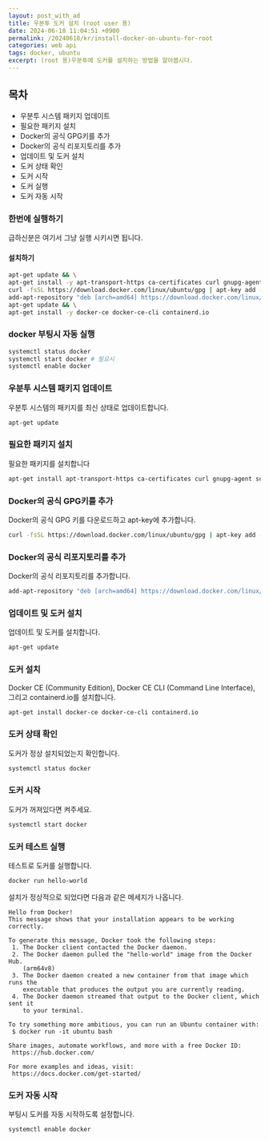 ```yaml
---
layout: post_with_ad
title: 우분투 도커 설치 (root user 용)
date: 2024-06-18 11:04:51 +0900
permalink: /20240618/kr/install-docker-on-ubuntu-for-root
categories: web api
tags: docker, ubuntu
excerpt: (root 용)우분투에 도커를 설치하는 방법을 알아봅시다.
---
```


## **목차**

* 우분투 시스템 패키지 업데이트
* 필요한 패키지 설치
* Docker의 공식 GPG키를 추가
* Docker의 공식 리포지토리를 추가
* 업데이트 및 도커 설치
* 도커 상태 확인
* 도커 시작
* 도커 실행
* 도커 자동 시작

### 한번에 실행하기

급하신분은 여기서 그냥 실행 시키시면 됩니다.

#### 설치하기

```sh
apt-get update && \
apt-get install -y apt-transport-https ca-certificates curl gnupg-agent software-properties-common && \
curl -fsSL https://download.docker.com/linux/ubuntu/gpg | apt-key add - && \
add-apt-repository "deb [arch=amd64] https://download.docker.com/linux/ubuntu $(lsb_release -cs) stable" && \
apt-get update && \
apt-get install -y docker-ce docker-ce-cli containerd.io
```

### docker 부팅시 자동 실행
```sh
systemctl status docker
systemctl start docker # 필요시
systemctl enable docker
```

### 우분투 시스템 패키지 업데이트

우분투 시스템의 패키지를 최신 상태로 업데이트합니다.

```sh
apt-get update
```

### 필요한 패키지 설치

필요한 패키지를 설치합니다

```sh
apt-get install apt-transport-https ca-certificates curl gnupg-agent software-properties-common
```

### Docker의 공식 GPG키를 추가

Docker의 공식 GPG 키를 다운로드하고 apt-key에 추가합니다.

```sh
curl -fsSL https://download.docker.com/linux/ubuntu/gpg | apt-key add -
```

### Docker의 공식 리포지토리를 추가

Docker의 공식 리포지토리를 추가합니다.

```sh
add-apt-repository "deb [arch=amd64] https://download.docker.com/linux/ubuntu $(lsb_release -cs) stable"
```

### 업데이트 및 도커 설치

업데이트 및 도커를 설치합니다.

```sh
apt-get update
```

### 도커 설치


Docker CE (Community Edition), Docker CE CLI (Command Line Interface), 그리고 containerd.io를 설치합니다.

```sh
apt-get install docker-ce docker-ce-cli containerd.io
```

### 도커 상태 확인

도커가 정상 설치되었는지 확인합니다.

```sh
systemctl status docker
```

### 도커 시작

도커가 꺼져있다면 켜주세요.

```sh
systemctl start docker
```

### 도커 테스트 실행

테스트로 도커를 실행합니다. 

```sh
docker run hello-world
```

설치가 정상적으로 되었다면 다음과 같은 메세지가 나옵니다.

```
Hello from Docker!
This message shows that your installation appears to be working correctly.

To generate this message, Docker took the following steps:
 1. The Docker client contacted the Docker daemon.
 2. The Docker daemon pulled the "hello-world" image from the Docker Hub.
    (arm64v8)
 3. The Docker daemon created a new container from that image which runs the
    executable that produces the output you are currently reading.
 4. The Docker daemon streamed that output to the Docker client, which sent it
    to your terminal.

To try something more ambitious, you can run an Ubuntu container with:
 $ docker run -it ubuntu bash

Share images, automate workflows, and more with a free Docker ID:
 https://hub.docker.com/

For more examples and ideas, visit:
 https://docs.docker.com/get-started/
 ```


### 도커 자동 시작

부팅시 도커를 자동 시작하도록 설정합니다.

```sh
systemctl enable docker
```


